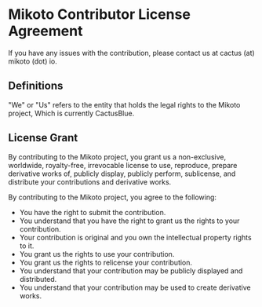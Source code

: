 # Mikoto Contributor License Agreement

If you have any issues with the contribution, please contact us at cactus (at) mikoto (dot) io.

## Definitions

"We" or "Us" refers to the entity that holds the legal rights to the Mikoto project, Which is currently CactusBlue.

## License Grant

By contributing to the Mikoto project, you grant us a non-exclusive, worldwide, royalty-free, irrevocable license to use, reproduce, prepare derivative works of, publicly display, publicly perform, sublicense, and distribute your contributions and derivative works.

By contributing to the Mikoto project, you agree to the following:

- You have the right to submit the contribution.
- You understand that you have the right to grant us the rights to your contribution.
- Your contribution is original and you own the intellectual property rights to it.
- You grant us the rights to use your contribution.
- You grant us the rights to relicense your contribution.
- You understand that your contribution may be publicly displayed and distributed.
- You understand that your contribution may be used to create derivative works.
